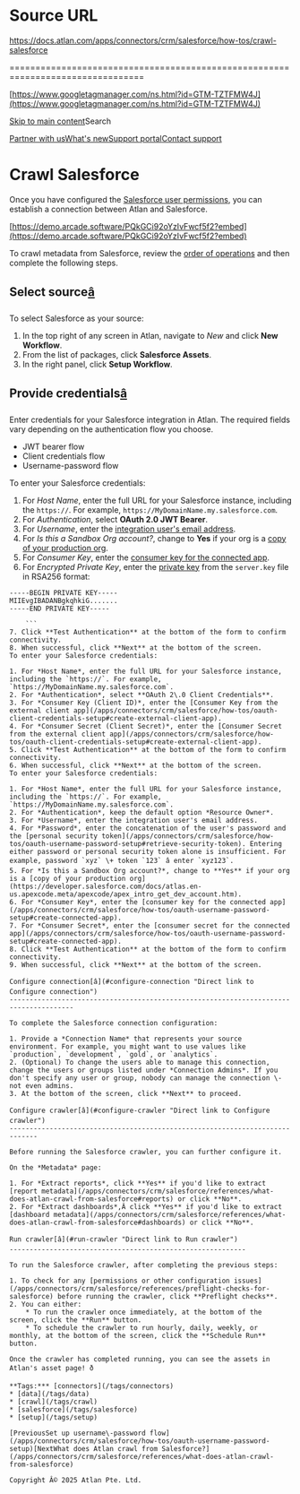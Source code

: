 # Source URL
https://docs.atlan.com/apps/connectors/crm/salesforce/how-tos/crawl-salesforce

================================================================================

<!--
canonical: https://docs.atlan.com/apps/connectors/crm/salesforce/how-tos/crawl-salesforce
link-alternate: https://docs.atlan.com/apps/connectors/crm/salesforce/how-tos/crawl-salesforce
meta-description: Once you have configured the [Salesforce user permissions](/apps/connectors/crm/salesforce/how-tos/set-up-salesforce), you can establish a connection between Atlan and Salesforce.
meta-docsearch:docusaurus_tag: docs-default-current
meta-docsearch:language: en
meta-docsearch:version: current
meta-docusaurus_locale: en
meta-docusaurus_tag: docs-default-current
meta-docusaurus_version: current
meta-generator: Docusaurus v3.8.1
meta-og-description: Once you have configured the [Salesforce user permissions](/apps/connectors/crm/salesforce/how-tos/set-up-salesforce), you can establish a connection between Atlan and Salesforce.
meta-og-locale: en
meta-og-title: Crawl Salesforce | Atlan Documentation
meta-og-url: https://docs.atlan.com/apps/connectors/crm/salesforce/how-tos/crawl-salesforce
meta-twitter:card: summary_large_image
meta-viewport: width=device-width,initial-scale=1
title: Crawl Salesforce | Atlan Documentation
-->

[https://www.googletagmanager.com/ns.html?id=GTM-TZTFMW4J](https://www.googletagmanager.com/ns.html?id=GTM-TZTFMW4J)

[Skip to main content](#__docusaurus_skipToContent_fallback)Search

[Partner with us](https://docs.google.com/forms/d/e/1FAIpQLScuAIhCm2GS7YFstrOjawbP8J7PUmOynQo7wI2yGCcCyEcVSw/viewform)[What's new](https://shipped.atlan.com/)[Support portal](https://atlan.zendesk.com/auth/v2/login/signin?return_to=https%3A%2F%2Fatlan.zendesk.com%2Fhc%2Fen-us&theme=hc&locale=en-us&brand_id=1900000425113&auth_origin=1900000425113%2Cfalse%2Ctrue)[Contact support](/support/submit-request)

Crawl Salesforce
================

Once you have configured the [Salesforce user permissions](/apps/connectors/crm/salesforce/how-tos/set-up-salesforce), you can establish a connection between Atlan and Salesforce.

[https://demo.arcade.software/PQkGCi92oYzIvFwcf5f2?embed](https://demo.arcade.software/PQkGCi92oYzIvFwcf5f2?embed)

To crawl metadata from Salesforce, review the [order of operations](/product/connections/how-tos/order-workflows) and then complete the following steps.

Select source[â](#select-source "Direct link to Select source")
-----------------------------------------------------------------

To select Salesforce as your source:

1. In the top right of any screen in Atlan, navigate to *New* and click **New Workflow**.
2. From the list of packages, click **Salesforce Assets**.
3. In the right panel, click **Setup Workflow**.

Provide credentials[â](#provide-credentials "Direct link to Provide credentials")
-----------------------------------------------------------------------------------

Enter credentials for your Salesforce integration in Atlan. The required fields vary depending on the authentication flow you choose.

* JWT bearer flow
* Client credentials flow
* Username\-password flow

To enter your Salesforce credentials:

1. For *Host Name*, enter the full URL for your Salesforce instance, including the `https://`. For example, `https://MyDomainName.my.salesforce.com`.
2. For *Authentication*, select **OAuth 2\.0 JWT Bearer**.
3. For *Username*, enter the [integration user's email address](/apps/connectors/crm/salesforce/how-tos/oauth-jwt-bearer-setup#create-integration-user).
4. For *Is this a Sandbox Org account?*, change to **Yes** if your org is a [copy of your production org](https://developer.salesforce.com/docs/atlas.en-us.apexcode.meta/apexcode/apex_intro_get_dev_account.htm).
5. For *Consumer Key*, enter the [consumer key for the connected app](/apps/connectors/crm/salesforce/how-tos/oauth-jwt-bearer-setup#create-connected-app).
6. For *Encrypted Private Key*, enter the [private key](/apps/connectors/crm/salesforce/how-tos/oauth-jwt-bearer-setup#prerequisites) from the `server.key` file in RSA256 format:
```
-----BEGIN PRIVATE KEY-----  
MIIEvgIBADANBgkqhkiG.......  
-----END PRIVATE KEY-----

    ```
7. Click **Test Authentication** at the bottom of the form to confirm connectivity.
8. When successful, click **Next** at the bottom of the screen.
To enter your Salesforce credentials:

1. For *Host Name*, enter the full URL for your Salesforce instance, including the `https://`. For example, `https://MyDomainName.my.salesforce.com`.
2. For *Authentication*, select **OAuth 2\.0 Client Credentials**.
3. For *Consumer Key (Client ID)*, enter the [Consumer Key from the external client app](/apps/connectors/crm/salesforce/how-tos/oauth-client-credentials-setup#create-external-client-app).
4. For *Consumer Secret (Client Secret)*, enter the [Consumer Secret from the external client app](/apps/connectors/crm/salesforce/how-tos/oauth-client-credentials-setup#create-external-client-app).
5. Click **Test Authentication** at the bottom of the form to confirm connectivity.
6. When successful, click **Next** at the bottom of the screen.
To enter your Salesforce credentials:

1. For *Host Name*, enter the full URL for your Salesforce instance, including the `https://`. For example, `https://MyDomainName.my.salesforce.com`.
2. For *Authentication*, keep the default option *Resource Owner*.
3. For *Username*, enter the integration user's email address.
4. For *Password*, enter the concatenation of the user's password and the [personal security token](/apps/connectors/crm/salesforce/how-tos/oauth-username-password-setup#retrieve-security-token). Entering either password or personal security token alone is insufficient. For example, password `xyz` \+ token `123` â enter `xyz123`.
5. For *Is this a Sandbox Org account?*, change to **Yes** if your org is a [copy of your production org](https://developer.salesforce.com/docs/atlas.en-us.apexcode.meta/apexcode/apex_intro_get_dev_account.htm).
6. For *Consumer Key*, enter the [consumer key for the connected app](/apps/connectors/crm/salesforce/how-tos/oauth-username-password-setup#create-connected-app).
7. For *Consumer Secret*, enter the [consumer secret for the connected app](/apps/connectors/crm/salesforce/how-tos/oauth-username-password-setup#create-connected-app).
8. Click **Test Authentication** at the bottom of the form to confirm connectivity.
9. When successful, click **Next** at the bottom of the screen.

Configure connection[â](#configure-connection "Direct link to Configure connection")
--------------------------------------------------------------------------------------

To complete the Salesforce connection configuration:

1. Provide a *Connection Name* that represents your source environment. For example, you might want to use values like `production`, `development`, `gold`, or `analytics`.
2. (Optional) To change the users able to manage this connection, change the users or groups listed under *Connection Admins*. If you don't specify any user or group, nobody can manage the connection \- not even admins.
3. At the bottom of the screen, click **Next** to proceed.

Configure crawler[â](#configure-crawler "Direct link to Configure crawler")
-----------------------------------------------------------------------------

Before running the Salesforce crawler, you can further configure it.

On the *Metadata* page:

1. For *Extract reports*, click **Yes** if you'd like to extract [report metadata](/apps/connectors/crm/salesforce/references/what-does-atlan-crawl-from-salesforce#reports) or click **No**.
2. For *Extract dashboards*,Â click **Yes** if you'd like to extract [dashboard metadata](/apps/connectors/crm/salesforce/references/what-does-atlan-crawl-from-salesforce#dashboards) or click **No**.

Run crawler[â](#run-crawler "Direct link to Run crawler")
-----------------------------------------------------------

To run the Salesforce crawler, after completing the previous steps:

1. To check for any [permissions or other configuration issues](/apps/connectors/crm/salesforce/references/preflight-checks-for-salesforce) before running the crawler, click **Preflight checks**.
2. You can either:
    * To run the crawler once immediately, at the bottom of the screen, click the **Run** button.
    * To schedule the crawler to run hourly, daily, weekly, or monthly, at the bottom of the screen, click the **Schedule Run** button.

Once the crawler has completed running, you can see the assets in Atlan's asset page! ð

**Tags:*** [connectors](/tags/connectors)
* [data](/tags/data)
* [crawl](/tags/crawl)
* [salesforce](/tags/salesforce)
* [setup](/tags/setup)

[PreviousSet up username\-password flow](/apps/connectors/crm/salesforce/how-tos/oauth-username-password-setup)[NextWhat does Atlan crawl from Salesforce?](/apps/connectors/crm/salesforce/references/what-does-atlan-crawl-from-salesforce)

Copyright Â© 2025 Atlan Pte. Ltd.

